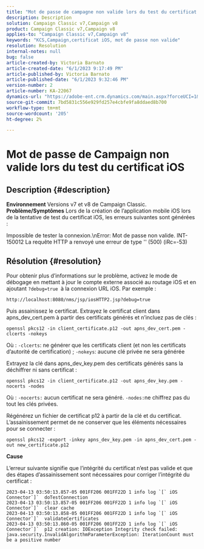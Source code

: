 ```yaml
---
title: "Mot de passe de campagne non valide lors du test du certificat iOS"
description: Description
solution: Campaign Classic v7,Campaign v8
product: Campaign Classic v7,Campaign v8
applies-to: "Campaign Classic v7,Campaign v8"
keywords: "KCS,Campaign,certificat iOS, mot de passe non valide"
resolution: Resolution
internal-notes: null
bug: false
article-created-by: Victoria Barnato
article-created-date: "6/1/2023 9:17:49 PM"
article-published-by: Victoria Barnato
article-published-date: "6/1/2023 9:32:46 PM"
version-number: 2
article-number: KA-22067
dynamics-url: "https://adobe-ent.crm.dynamics.com/main.aspx?forceUCI=1&pagetype=entityrecord&etn=knowledgearticle&id=8206f2c1-c100-ee11-8f6e-6045bd006149"
source-git-commit: 7bd5831c556e929fd257e4cbfe9fa8ddaed8b700
workflow-type: tm+mt
source-wordcount: '205'
ht-degree: 2%

---
```


# Mot de passe de Campaign non valide lors du test du certificat iOS

## Description {#description}

<b>Environnement</b>
Versions v7 et v8 de Campaign Classic.
<b>Problème/Symptômes</b>
Lors de la création de l’application mobile iOS lors de la tentative de test du certificat iOS, les erreurs suivantes sont générées :

Impossible de tester la connexion.\nError: Mot de passe non valide. INT-150012 La requête HTTP a renvoyé une erreur de type &#39;&#39; (500) (iRc=-53)


## Résolution {#resolution}


Pour obtenir plus d’informations sur le problème, activez le mode de débogage en mettant à jour le compte externe associé au routage iOS et en ajoutant `?debug=true `à la connexion URL iOS. Par exemple :

`http://localhost:8080/nms/jsp/iosHTTP2.jsp?debug=true`

Puis assainissez le certificat. Extrayez le certificat client dans apns_dev_cert.pem à partir des certificats générés et n’incluez pas de clés :

`openssl pkcs12 -in client_certificate.p12 -out apns_dev_cert.pem -clcerts -nokeys`

Où :
`-clcerts`: ne générer que les certificats client (et non les certificats d’autorité de certification) ;
`-nokeys`: aucune clé privée ne sera générée

Extrayez la clé dans apns_dev_key.pem des certificats générés sans la déchiffrer ni sans certificat :

`openssl pkcs12 -in client_certificate.p12 -out apns_dev_key.pem -nocerts -nodes`

Où :
`-nocerts:` aucun certificat ne sera généré.
`-nodes:`ne chiffrez pas du tout les clés privées.

Régénérez un fichier de certificat p12 à partir de la clé et du certificat. L’assainissement permet de ne conserver que les éléments nécessaires pour se connecter : 

`openssl pkcs12 -export -inkey apns_dev_key.pem -in apns_dev_cert.pem -out new_certificate.p12`

<b>Cause</b>

L’erreur suivante signifie que l’intégrité du certificat n’est pas valide et que des étapes d’assainissement sont nécessaires pour corriger l’intégrité du certificat :


```
2023-04-13 03:50:13.857-05 001FF206 001FF22D 1 info log `[` iOS Connector`]`  doTestConnection
2023-04-13 03:50:13.857-05 001FF206 001FF22D 1 info log `[` iOS Connector`]`  clear cache
2023-04-13 03:50:13.858-05 001FF206 001FF22D 1 info log `[` iOS Connector`]`  validateCertificates
2023-04-13 03:50:13.860-05 001FF206 001FF22D 1 info log `[` iOS Connector`]`  p12 creation: IOException Integrity check failed: java.security.InvalidAlgorithmParameterException: IterationCount must be a positive number
```


